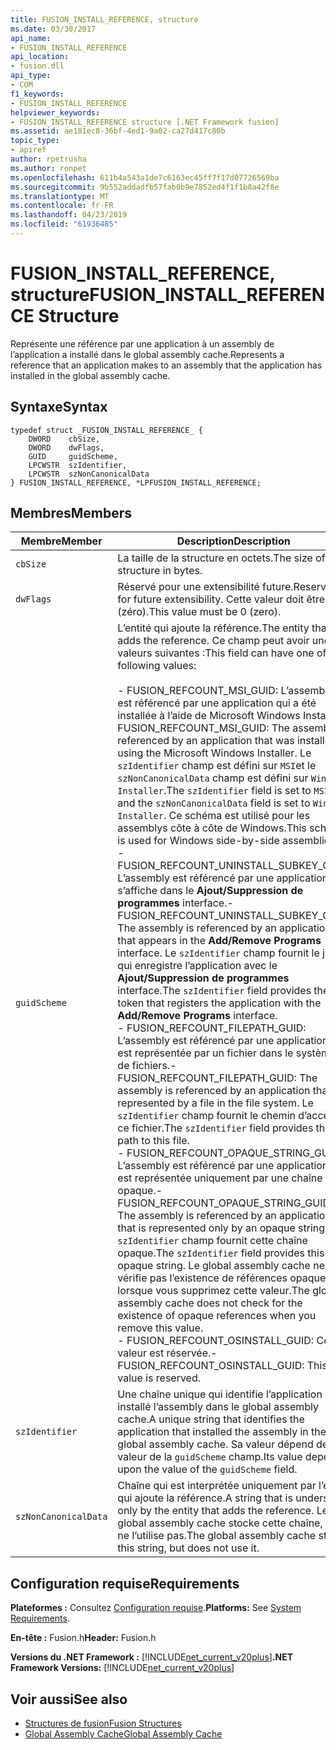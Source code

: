 ```yaml
---
title: FUSION_INSTALL_REFERENCE, structure
ms.date: 03/30/2017
api_name:
- FUSION_INSTALL_REFERENCE
api_location:
- fusion.dll
api_type:
- COM
f1_keywords:
- FUSION_INSTALL_REFERENCE
helpviewer_keywords:
- FUSION_INSTALL_REFERENCE structure [.NET Framework fusion]
ms.assetid: ae181ec8-36bf-4ed1-9a02-ca27d417c80b
topic_type:
- apiref
author: rpetrusha
ms.author: ronpet
ms.openlocfilehash: 611b4a543a1de7c6163ec45ff7f17d07726569ba
ms.sourcegitcommit: 9b552addadfb57fab0b9e7852ed4f1f1b8a42f8e
ms.translationtype: MT
ms.contentlocale: fr-FR
ms.lasthandoff: 04/23/2019
ms.locfileid: "61936485"
---
```

# <a name="fusioninstallreference-structure"></a><span data-ttu-id="93284-102">FUSION_INSTALL_REFERENCE, structure</span><span class="sxs-lookup"><span data-stu-id="93284-102">FUSION_INSTALL_REFERENCE Structure</span></span>
<span data-ttu-id="93284-103">Représente une référence par une application à un assembly de l’application a installé dans le global assembly cache.</span><span class="sxs-lookup"><span data-stu-id="93284-103">Represents a reference that an application makes to an assembly that the application has installed in the global assembly cache.</span></span>  
  
## <a name="syntax"></a><span data-ttu-id="93284-104">Syntaxe</span><span class="sxs-lookup"><span data-stu-id="93284-104">Syntax</span></span>  
  
```  
typedef struct _FUSION_INSTALL_REFERENCE_ {  
    DWORD    cbSize,  
    DWORD    dwFlags,  
    GUID     guidScheme,  
    LPCWSTR  szIdentifier,  
    LPCWSTR  szNonCanonicalData  
} FUSION_INSTALL_REFERENCE, *LPFUSION_INSTALL_REFERENCE;  
```  
  
## <a name="members"></a><span data-ttu-id="93284-105">Membres</span><span class="sxs-lookup"><span data-stu-id="93284-105">Members</span></span>  
  
|<span data-ttu-id="93284-106">Membre</span><span class="sxs-lookup"><span data-stu-id="93284-106">Member</span></span>|<span data-ttu-id="93284-107">Description</span><span class="sxs-lookup"><span data-stu-id="93284-107">Description</span></span>|  
|------------|-----------------|  
|`cbSize`|<span data-ttu-id="93284-108">La taille de la structure en octets.</span><span class="sxs-lookup"><span data-stu-id="93284-108">The size of the structure in bytes.</span></span>|  
|`dwFlags`|<span data-ttu-id="93284-109">Réservé pour une extensibilité future.</span><span class="sxs-lookup"><span data-stu-id="93284-109">Reserved for future extensibility.</span></span> <span data-ttu-id="93284-110">Cette valeur doit être 0 (zéro).</span><span class="sxs-lookup"><span data-stu-id="93284-110">This value must be 0 (zero).</span></span>|  
|`guidScheme`|<span data-ttu-id="93284-111">L’entité qui ajoute la référence.</span><span class="sxs-lookup"><span data-stu-id="93284-111">The entity that adds the reference.</span></span> <span data-ttu-id="93284-112">Ce champ peut avoir une des valeurs suivantes :</span><span class="sxs-lookup"><span data-stu-id="93284-112">This field can have one of the following values:</span></span><br /><br /> <span data-ttu-id="93284-113">-   FUSION_REFCOUNT_MSI_GUID: L’assembly est référencé par une application qui a été installée à l’aide de Microsoft Windows Installer.</span><span class="sxs-lookup"><span data-stu-id="93284-113">-   FUSION_REFCOUNT_MSI_GUID: The assembly is referenced by an application that was installed using the Microsoft Windows Installer.</span></span> <span data-ttu-id="93284-114">Le `szIdentifier` champ est défini sur `MSI`et le `szNonCanonicalData` champ est défini sur `Windows Installer`.</span><span class="sxs-lookup"><span data-stu-id="93284-114">The `szIdentifier` field is set to `MSI`, and the `szNonCanonicalData` field is set to `Windows Installer`.</span></span> <span data-ttu-id="93284-115">Ce schéma est utilisé pour les assemblys côte à côte de Windows.</span><span class="sxs-lookup"><span data-stu-id="93284-115">This scheme is used for Windows side-by-side assemblies.</span></span><br /><span data-ttu-id="93284-116">-   FUSION_REFCOUNT_UNINSTALL_SUBKEY_GUID: L’assembly est référencé par une application qui s’affiche dans le **Ajout/Suppression de programmes** interface.</span><span class="sxs-lookup"><span data-stu-id="93284-116">-   FUSION_REFCOUNT_UNINSTALL_SUBKEY_GUID: The assembly is referenced by an application that appears in the **Add/Remove Programs** interface.</span></span> <span data-ttu-id="93284-117">Le `szIdentifier` champ fournit le jeton qui enregistre l’application avec le **Ajout/Suppression de programmes** interface.</span><span class="sxs-lookup"><span data-stu-id="93284-117">The `szIdentifier` field provides the token that registers the application with the **Add/Remove Programs** interface.</span></span><br /><span data-ttu-id="93284-118">-   FUSION_REFCOUNT_FILEPATH_GUID: L’assembly est référencé par une application qui est représentée par un fichier dans le système de fichiers.</span><span class="sxs-lookup"><span data-stu-id="93284-118">-   FUSION_REFCOUNT_FILEPATH_GUID: The assembly is referenced by an application that is represented by a file in the file system.</span></span> <span data-ttu-id="93284-119">Le `szIdentifier` champ fournit le chemin d’accès à ce fichier.</span><span class="sxs-lookup"><span data-stu-id="93284-119">The `szIdentifier` field provides the path to this file.</span></span><br /><span data-ttu-id="93284-120">-   FUSION_REFCOUNT_OPAQUE_STRING_GUID: L’assembly est référencé par une application qui est représentée uniquement par une chaîne opaque.</span><span class="sxs-lookup"><span data-stu-id="93284-120">-   FUSION_REFCOUNT_OPAQUE_STRING_GUID: The assembly is referenced by an application that is represented only by an opaque string.</span></span> <span data-ttu-id="93284-121">Le `szIdentifier` champ fournit cette chaîne opaque.</span><span class="sxs-lookup"><span data-stu-id="93284-121">The `szIdentifier` field provides this opaque string.</span></span> <span data-ttu-id="93284-122">Le global assembly cache ne vérifie pas l’existence de références opaques lorsque vous supprimez cette valeur.</span><span class="sxs-lookup"><span data-stu-id="93284-122">The global assembly cache does not check for the existence of opaque references when you remove this value.</span></span><br /><span data-ttu-id="93284-123">-   FUSION_REFCOUNT_OSINSTALL_GUID: Cette valeur est réservée.</span><span class="sxs-lookup"><span data-stu-id="93284-123">-   FUSION_REFCOUNT_OSINSTALL_GUID: This value is reserved.</span></span>|  
|`szIdentifier`|<span data-ttu-id="93284-124">Une chaîne unique qui identifie l’application qui a installé l’assembly dans le global assembly cache.</span><span class="sxs-lookup"><span data-stu-id="93284-124">A unique string that identifies the application that installed the assembly in the global assembly cache.</span></span> <span data-ttu-id="93284-125">Sa valeur dépend de la valeur de la `guidScheme` champ.</span><span class="sxs-lookup"><span data-stu-id="93284-125">Its value depends upon the value of the `guidScheme` field.</span></span>|  
|`szNonCanonicalData`|<span data-ttu-id="93284-126">Chaîne qui est interprétée uniquement par l’entité qui ajoute la référence.</span><span class="sxs-lookup"><span data-stu-id="93284-126">A string that is understood only by the entity that adds the reference.</span></span> <span data-ttu-id="93284-127">Le global assembly cache stocke cette chaîne, mais ne l’utilise pas.</span><span class="sxs-lookup"><span data-stu-id="93284-127">The global assembly cache stores this string, but does not use it.</span></span>|  
  
## <a name="requirements"></a><span data-ttu-id="93284-128">Configuration requise</span><span class="sxs-lookup"><span data-stu-id="93284-128">Requirements</span></span>  
 <span data-ttu-id="93284-129">**Plateformes :** Consultez [Configuration requise](../../../../docs/framework/get-started/system-requirements.md).</span><span class="sxs-lookup"><span data-stu-id="93284-129">**Platforms:** See [System Requirements](../../../../docs/framework/get-started/system-requirements.md).</span></span>  
  
 <span data-ttu-id="93284-130">**En-tête :** Fusion.h</span><span class="sxs-lookup"><span data-stu-id="93284-130">**Header:** Fusion.h</span></span>  
  
 <span data-ttu-id="93284-131">**Versions du .NET Framework :** [!INCLUDE[net_current_v20plus](../../../../includes/net-current-v20plus-md.md)]</span><span class="sxs-lookup"><span data-stu-id="93284-131">**.NET Framework Versions:** [!INCLUDE[net_current_v20plus](../../../../includes/net-current-v20plus-md.md)]</span></span>  
  
## <a name="see-also"></a><span data-ttu-id="93284-132">Voir aussi</span><span class="sxs-lookup"><span data-stu-id="93284-132">See also</span></span>

- [<span data-ttu-id="93284-133">Structures de fusion</span><span class="sxs-lookup"><span data-stu-id="93284-133">Fusion Structures</span></span>](../../../../docs/framework/unmanaged-api/fusion/fusion-structures.md)
- [<span data-ttu-id="93284-134">Global Assembly Cache</span><span class="sxs-lookup"><span data-stu-id="93284-134">Global Assembly Cache</span></span>](../../../../docs/framework/app-domains/gac.md)
